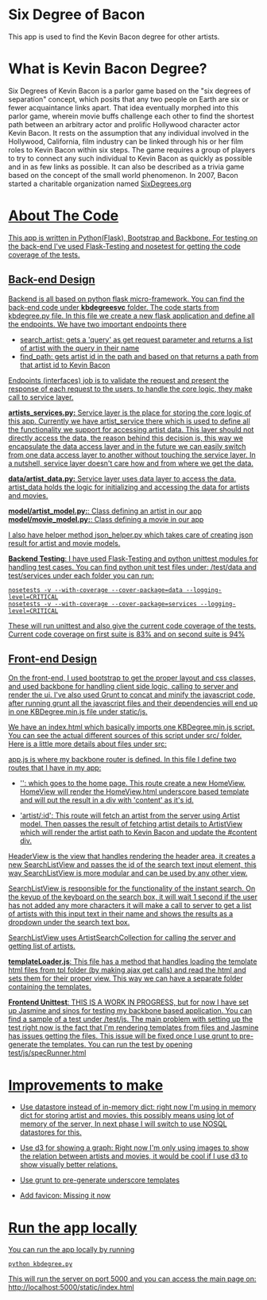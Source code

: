 Six Degree of Bacon
==================
This app is used to find the Kevin Bacon degree for other artists.

What is Kevin Bacon Degree?
==================
Six Degrees of Kevin Bacon is a parlor game based on the "six degrees of separation" concept,
which posits that any two people on Earth are six or fewer acquaintance links apart.
That idea eventually morphed into this parlor game, wherein movie buffs challenge each other
to find the shortest path between an arbitrary actor and prolific Hollywood
character actor Kevin Bacon. It rests on the assumption that any individual involved in the Hollywood,
California, film industry can be linked through his or her film roles to Kevin Bacon within six steps.
The game requires a group of players to try to connect any such individual to Kevin Bacon as quickly
as possible and in as few links as possible. It can also be described as a trivia game based on
the concept of the small world phenomenon. In 2007, Bacon started
a charitable organization named <a href="http://SixDegrees.org">SixDegrees.org


About The Code
================
This app is written in Python(Flask), Bootstrap and Backbone. For testing on the back-end I've used Flask-Testing and
nosetest for getting the code coverage of the tests.

Back-end Design
---------
Backend is all based on python flask micro-framework. You can find the back-end code under **kbdegreesvc** folder. The code starts from kbdegree.py file. In this file we create a
new flask application and define all the endpoints. We have two important endpoints there
- search_artist: gets a 'query' as get request parameter and returns a list of artist with the query in their name
- find_path: gets artist id in the path and based on that returns a path from that artist id to Kevin Bacon

Endpoints (interfaces) job is to validate the request and present the response of each request to the users, to handle
the core logic, they make call to service layer.

**artists_services.py:** Service layer is the place for storing the core logic of this app. Currently we have artist_service
there which is used to define all the functionality we support for accessing artist data. This layer should not directly
access the data, the reason behind this decision is, this way we encapsulate the data access layer and in the future
we can easily switch from one data access layer to another without touching the service layer. In a nutshell,
service layer doesn't care how and from where we get the data.

**data/artist_data.py:** Service layer uses data layer to access the data. artist_data holds the logic for initializing
and accessing the data for
artists and movies.

**model/artist_model.py:**: Class defining an artist in our app
**model/movie_model.py:**: Class defining a movie in our app

I also have helper method json_helper.py which takes care of creating json result for artist and movie models.

**Backend Testing**: I have used Flask-Testing and python unittest modules for handling test cases. You can find python unit test files under:
/test/data and test/services
under each folder you can run:

    nosetests -v --with-coverage --cover-package=data --logging-level=CRITICAL
    nosetests -v --with-coverage --cover-package=services --logging-level=CRITICAL

These will run unittest and also give the current code coverage of the tests. Current code coverage on first suite is 83% and on second suite is 94%

Front-end Design
-----------
On the front-end, I used bootstrap to get the proper layout and css classes, and used backbone for handling client side
logic, calling to server and render the ui. I've also used Grunt to concat and minify the javascript code, after running grunt all the javascript files and their dependencies will end up in one KBDegree.min.js file under static/js.

We have an index.html which basically imports one KBDegree.min.js script. You can see the actual different sources of this script under src/ folder. Here is a little more details about files under src:

app.js is where my backbone router is defined. In this file I define two routes that I have in my app:
- '': which goes to the home page. This route create a new HomeView. HomeView will render the HomeView.html underscore
based template and will put the result in a div with 'content' as it's id.

- 'artist/:id': This route will fetch an artist from the server using Artist model. Then passes the result of fetching
artist details to ArtistView which will render the artist path to Kevin Bacon and update the #content div.

HeaderView is the view that handles rendering the header area, it creates a new SearchListView and passes the id of
the search text input element, this way SearchListView is more modular and can be used by any other view.

SearchListView is responsible for the functionality of the instant search. On the keyup of the keyboard
on the search box, it will wait 1 second if the user has not added any more characters it will make a call to server to
get a list of artists with this input text in their name and shows the results as a dropdown under the search text box.

SearchListView uses ArtistSearchCollection for calling the server and getting list of artists.

**templateLoader.js**: This file has a method that handles loading the template html files from tpl folder (by making
ajax get calls) and read the html and sets them for their proper view. This way we can have a separate folder containing
the templates.

**Frontend Unittest**: THIS IS A WORK IN PROGRESS, but for now I have set up Jasmine and sinos for testing my backbone based application. You can find a sample of a test under /test/js. The main problem with setting up the test right now is the fact that I'm rendering templates from files and Jasmine has issues getting the files. This issue will be fixed once I use grunt to pre-generate the templates. You can run the test by opening test/js/specRunner.html

Improvements to make
===========
- Use datastore instead of in-memory dict: right now I'm using in memory dict for storing artist and movies. this
possibly means using lot of memory of the server, In next phase I will switch to use NOSQL datastores for this.

- Use d3 for showing a graph: Right now I'm only using images to show the relation between artists and movies,
it would be cool if I use d3 to show visually better relations.

- Use grunt to pre-generate underscore templates

- Add favicon: Missing it now


Run the app locally
===========
You can run the app locally by running

    python kbdegree.py

This will run the server on port 5000 and you can access the main page on:
http://localhost:5000/static/index.html

